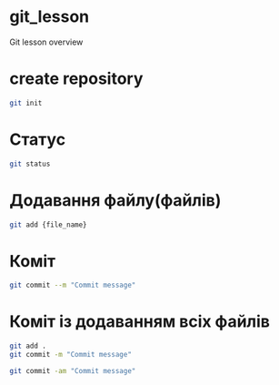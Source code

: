 # git_lesson
Git lesson overview


# create repository
```sh
git init
```

# Статус
```sh
git status
```

# Додавання файлу(файлів)
```sh
git add {file_name}
```

# Коміт
```sh
git commit --m "Commit message"
```

# Коміт із додаванням всіх файлів
```sh
git add .
git commit -m "Commit message"
```

```sh
git commit -am "Commit message"
```
